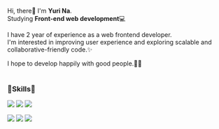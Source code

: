 
Hi, there👋 I'm **Yuri Na**.<br>
Studying **Front-end web development**💻

I have 2 year of experience as a web frontend developer. <br>
I'm interested in improving user experience and exploring scalable and collaborative-friendly code.✨

I hope to develop happily with good people.🙆‍♀️
<br>
<br>

### :deciduous_tree:Skills:deciduous_tree:
<img src="https://img.shields.io/badge/Vue.js-4FC08D?style=for-the-badge&logo=Vue.js&logoColor=white"> <img src="https://img.shields.io/badge/React-61DAFB?style=for-the-badge&logo=React&logoColor=white"> <img src="https://img.shields.io/badge/Next.js-00DC82?style=for-the-badge&logo=Next.js&logoColor=white">

<img src="https://img.shields.io/badge/JavaScript-3178C6?style=for-the-badge&logo=JavaScript&logoColor=white"> <img src="https://img.shields.io/badge/TypeScript-3178C6?style=for-the-badge&logo=TypeScript&logoColor=white"> <img src="https://img.shields.io/badge/Scss-CC6699?style=for-the-badge&logo=Sass&logoColor=white">

